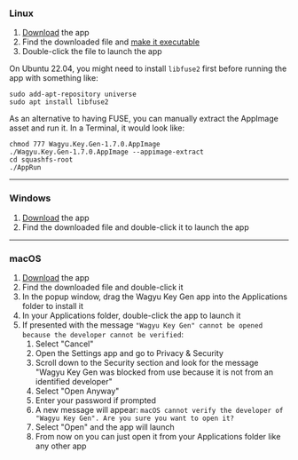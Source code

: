 ### Linux

1. [Download](#download) the app
1. Find the downloaded file and [make it executable](https://discourse.appimage.org/t/how-to-run-an-appimage/80)
1. Double-click the file to launch the app

On Ubuntu 22.04, you might need to install `libfuse2` first before running the app with something like:

```
sudo add-apt-repository universe
sudo apt install libfuse2
```

As an alternative to having FUSE, you can manually extract the AppImage asset and run it. In a Terminal, it would look like:

```
chmod 777 Wagyu.Key.Gen-1.7.0.AppImage
./Wagyu.Key.Gen-1.7.0.AppImage --appimage-extract
cd squashfs-root
./AppRun
```

---


### Windows

1. [Download](#download) the app
1. Find the downloaded file and double-click it to launch the app


---


### macOS

1. [Download](#download) the app
1. Find the downloaded file and double-click it
1. In the popup window, drag the Wagyu Key Gen app into the Applications folder to install it
1. In your Applications folder, double-click the app to launch it
1. If presented with the message `"Wagyu Key Gen" cannot be opened because the developer cannot be verified`:
	1. Select "Cancel"
	1. Open the Settings app and go to Privacy & Security
	1. Scroll down to the Security section and look for the message "Wagyu Key Gen was blocked from use because it is not from an identified developer"
	1. Select "Open Anyway"
	1. Enter your password if prompted
	1. A new message will appear: `macOS cannot verify the developer of "Wagyu Key Gen". Are you sure you want to open it?`
	1. Select "Open" and the app will launch
	1. From now on you can just open it from your Applications folder like any other app
